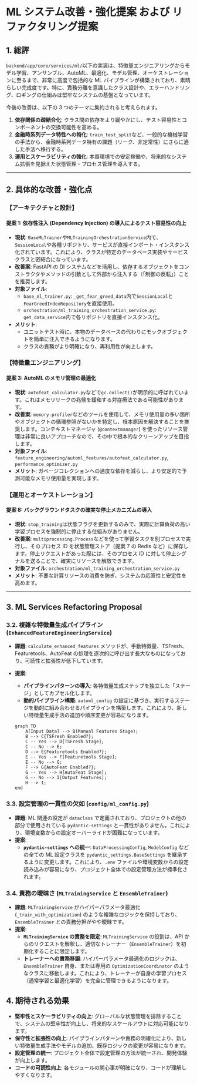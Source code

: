 # ML システム改善・強化提案 および リファクタリング提案

## 1. 総評

`backend/app/core/services/ml/`以下の実装は、特徴量エンジニアリングからモデル学習、アンサンブル、AutoML、最適化、モデル管理、オーケストレーションに至るまで、非常に高度で包括的な ML パイプラインが構築されており、素晴らしい完成度です。特に、責務分離を意識したクラス設計や、エラーハンドリング、ロギングの仕組みは堅牢なシステムの基盤となっています。

今後の改善は、以下の 3 つのテーマに集約されると考えられます。

1. **依存関係の疎結合化**: クラス間の依存をより緩やかにし、テスト容易性とコンポーネントの交換可能性を高める。
2. **金融時系列データ特性への特化**: `train_test_split`など、一般的な機械学習の手法から、金融時系列データ特有の課題（リーク、非定常性）にさらに適した手法へ移行する。
3. **運用とスケーラビリティの強化**: 本番環境での安定稼働や、将来的なシステム拡張を見据えた状態管理・プロセス管理を導入する。

---

## 2. 具体的な改善・強化点

### 【アーキテクチャと設計】

#### 提案 1: 依存性注入 (Dependency Injection) の導入によるテスト容易性の向上

- **現状**: `BaseMLTrainer`や`MLTrainingOrchestrationService`内で、`SessionLocal`や各種リポジトリ、サービスが直接インポート・インスタンス化されています。これにより、クラスが特定のデータベース実装やサービスクラスと密結合になっています。
- **改善案**: FastAPI の DI システムなどを活用し、依存するオブジェクトをコンストラクタやメソッドの引数として外部から注入する（「制御の反転」）ことを推奨します。
- **対象ファイル**:
  - `base_ml_trainer.py`: `_get_fear_greed_data`内で`SessionLocal`と`FearGreedIndexRepository`を直接使用。
  - `orchestration/ml_training_orchestration_service.py`: `get_data_service`内で各リポジトリを直接インスタンス化。
- **メリット**:
  - ユニットテスト時に、本物のデータベースの代わりにモックオブジェクトを簡単に注入できるようになります。
  - クラスの責務がより明確になり、再利用性が向上します。

### 【特徴量エンジニアリング】

#### 提案 3: AutoML のメモリ管理の最適化

- **現状**: `autofeat_calculator.py`などで`gc.collect()`が明示的に呼ばれています。これはメモリリークの兆候を緩和する対症療法である可能性があります。
- **改善案**: `memory-profiler`などのツールを使用して、メモリ使用量の多い箇所やオブジェクトの循環参照がないかを特定し、根本原因を解決することを推奨します。コンテキストマネージャ (`@contextmanager`) を使ったリソース管理は非常に良いアプローチなので、その中で根本的なクリーンアップを目指します。
- **対象ファイル**: `feature_engineering/automl_features/autofeat_calculator.py`, `performance_optimizer.py`
- **メリット**: ガベージコレクションへの過度な依存を減らし、より安定的で予測可能なメモリ使用量を実現します。

### 【運用とオーケストレーション】

#### 提案 8: バックグラウンドタスクの確実な停止メカニズムの導入

- **現状**: `stop_training`は状態フラグを更新するのみで、実際に計算負荷の高い学習プロセスを強制的に停止する仕組みがありません。
- **改善案**: `multiprocessing.Process`などを使って学習タスクを別プロセスで実行し、そのプロセス ID を状態管理ストア（提案 7 の Redis など）に保存します。停止リクエストがあった際には、そのプロセス ID に対して停止シグナルを送ることで、確実にリソースを解放できます。
- **対象ファイル**: `orchestration/ml_training_orchestration_service.py`
- **メリット**: 不要な計算リソースの消費を防ぎ、システムの応答性と安定性を高めます。

---

## 3. ML Services Refactoring Proposal

### 3.2. 複雑な特徴量生成パイプライン (`EnhancedFeatureEngineeringService`)

- **課題**: `calculate_enhanced_features` メソッドが、手動特徴量、TSFresh、Featuretools、AutoFeat の処理を逐次的に呼び出す長大なものになっており、可読性と拡張性が低下しています。
- **提案**:

  - **パイプラインパターンの導入**: 各特徴量生成ステップを独立した「ステージ」としてカプセル化します。
  - **動的パイプライン構築**: `automl_config` の設定に基づき、実行するステージを動的に組み合わせるパイプラインを構築します。これにより、新しい特徴量生成手法の追加や順序変更が容易になります。

  ```mermaid
  graph TD
      A[Input Data] --> B(Manual Features Stage);
      B --> C{TSFresh Enabled?};
      C -- Yes --> D[TSFresh Stage];
      C -- No --> E;
      D --> E{Featuretools Enabled?};
      E -- Yes --> F[Featuretools Stage];
      E -- No --> G;
      F --> G{AutoFeat Enabled?};
      G -- Yes --> H[AutoFeat Stage];
      G -- No --> I[Output Features];
      H --> I;
  end
  ```

### 3.3. 設定管理の一貫性の欠如 (`config/ml_config.py`)

- **課題**: ML 関連の設定が `dataclass` で定義されており、プロジェクトの他の部分で使用されている `pydantic-settings` と一貫性がありません。これにより、環境変数からの設定オーバーライドが困難になっています。
- **提案**:
  - **`pydantic-settings` への統一**: `DataProcessingConfig`, `ModelConfig` などの全ての ML 設定クラスを `pydantic_settings.BaseSettings` を継承するように変更します。これにより、`.env` ファイルや環境変数からの設定読み込みが容易になり、プロジェクト全体での設定管理方法が標準化されます。

### 3.4. 責務の曖昧さ (`MLTrainingService` と `EnsembleTrainer`)

- **課題**: `MLTrainingService` がハイパーパラメータ最適化 (`_train_with_optimization`) のような複雑なロジックを保持しており、`EnsembleTrainer` との責務分担がやや曖昧です。
- **提案**:
  - **`MLTrainingService` の責務を限定**: `MLTrainingService` の役割は、API からのリクエストを解釈し、適切なトレーナー（`EnsembleTrainer`）を初期化することに限定します。
  - **トレーナーへの責務移譲**: ハイパーパラメータ最適化のロジックは、`EnsembleTrainer` 自身、または専用の `OptimizationCoordinator` のようなクラスに移動します。これにより、トレーナーが自身の学習プロセス（通常学習と最適化学習）を完全に管理できるようになります。

## 4. 期待される効果

- **堅牢性とスケーラビリティの向上**: グローバルな状態管理を排除することで、システムの堅牢性が向上し、将来的なスケールアウトに対応可能になります。
- **保守性と拡張性の向上**: パイプラインパターンや責務の明確化により、新しい特徴量生成手法やモデルの追加、既存ロジックの変更が容易になります。
- **設定管理の統一**: プロジェクト全体で設定管理の方法が統一され、開発体験が向上します。
- **コードの可読性向上**: 各モジュールの関心事が明確になり、コードが理解しやすくなります。
